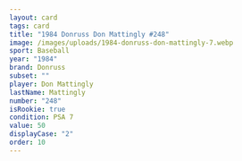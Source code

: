 ```yaml
---
layout: card
tags: card
title: "1984 Donruss Don Mattingly #248"
image: /images/uploads/1984-donruss-don-mattingly-7.webp
sport: Baseball
year: "1984"
brand: Donruss
subset: ""
player: Don Mattingly
lastName: Mattingly
number: "248"
isRookie: true
condition: PSA 7
value: 50
displayCase: "2"
order: 10
---
```

